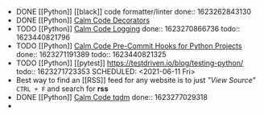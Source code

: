 - DONE [[Python]] [[black]] code formatter/linter
  done:: 1623262843130
- DONE [[Python]] [Calm Code Decorators](https://calmcode.io/decorators/usage.html)
- TODO [[Python]] [Calm Code Logging](https://calmcode.io/logging/introduction.html)
  done:: 1623270866736
  todo:: 1623440821796
- TODO [[Python]] [Calm Code Pre-Commit Hooks for Python Projects](https://calmcode.io/pre-commit/the-problem.html)
  done:: 1623271191389
  todo:: 1623440821325
- TODO [[Python]] [[pytest]] https://testdriven.io/blog/testing-python/ 
  todo:: 1623271723353
  SCHEDULED: <2021-06-11 Fri>
- Best way to find an [[RSS]] feed for any website is to just _"View Source"_ `CTRL + F` and search for **rss**
- DONE [[Python]] [Calm Code tqdm](https://calmcode.io/tqdm/making-a-progress-bar.html)
  done:: 1623277029318
-